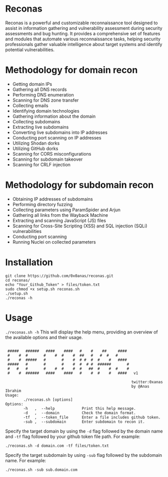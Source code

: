 # Reconas
Reconas is a powerful and customizable reconnaissance tool designed to assist in information gathering and vulnerability assessment during security assessments and bug hunting. It provides a comprehensive set of features and modules that automate various reconnaissance tasks, helping security professionals gather valuable intelligence about target systems and identify potential vulnerabilities.
# Methodology for domain recon
- Getting domain IPs
- Gathering all DNS records
- Performing DNS enumeration
- Scanning for DNS zone transfer
- Collecting emails
- Identifying domain technologies
- Gathering information about the domain
- Collecting subdomains
- Extracting live subdomains
- Converting live subdomains into IP addresses
- Conducting port scanning on IP addresses
- Utilizing Shodan dorks
- Utilizing GitHub dorks
- Scanning for CORS misconfigurations
- Scanning for subdomain takeover
- Scanning for CRLF injection

# Methodology for subdomain recon
- Obtaining IP addresses of subdomains
- Performing directory fuzzing
- Collecting parameters using ParamSpider and Arjun
- Gathering all links from the Wayback Machine
- Extracting and scanning JavaScript (JS) files
- Scanning for Cross-Site Scripting (XSS) and SQL injection (SQLi) vulnerabilities
- Conducting port scanning
- Running Nuclei on collected parameters

# Installation
```
git clone https://github.com/0x0anas/reconas.git
cd reconas/
echo "Your_Github_Token" > files/token.txt
sudo chmod +x setup.sh reconas.sh
./setup.sh
./reconas -h
```
# Usage
`./reconas.sh -h`
This will display the help menu, providing an overview of the available options and their usage.
```

 #####   ######   ####    ####   #    #    ##     ####
 #    #  #       #    #  #    #  ##   #   #  #   #
 #    #  #####   #       #    #  # #  #  #    #   ####
 #####   #       #       #    #  #  # #  ######       #
 #   #   #       #    #  #    #  #   ##  #    #  #    #
 #    #  ######   ####    ####   #    #  #    #   ####   v1

                                                        twitter:0xanas
                                                        by @Anas Ibrahim
Usage:
        ./reconas.sh [options]
Options:
        -h   ,  --help            Print this help message.
        -d   ,  --domain          Check the domain format.
        -tf  ,  --token_file      Enter a file includes github token.
        -sub ,  --subdomain       Enter subdomain to recon it.
```
Specify the target domain by using the `-d` flag followed by the domain name and `-tf` flag followed by your github token file path. For example:
```
./reconas.sh -d domain.com -tf files/token.txt
```
Specify the target subdomain by using `-sub` flag followed by the subdomain name. For example:
```
./reconas.sh -sub sub.domain.com
```



